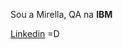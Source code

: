 Sou a Mirella, QA na **IBM**

 [Linkedin](https://www.linkedin.com/in/mirellafavaretto/ "Linkedin Mirella Favaretto") =D

